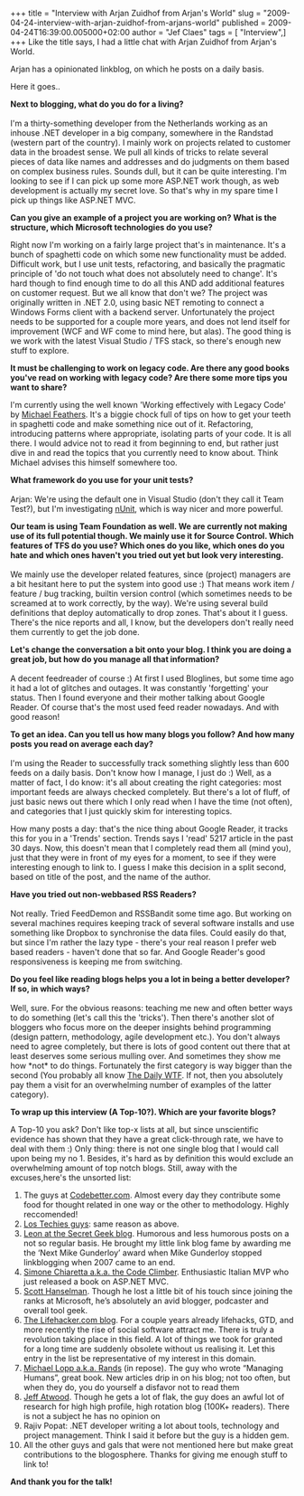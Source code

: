 +++
title = "Interview with Arjan Zuidhof from Arjan's World"
slug = "2009-04-24-interview-with-arjan-zuidhof-from-arjans-world"
published = 2009-04-24T16:39:00.005000+02:00
author = "Jef Claes"
tags = [ "Interview",]
+++
Like the title says, I had a little chat with Arjan Zuidhof from Arjan's
World.  
  
Arjan has a opinionated linkblog, on which he posts on a daily basis.  
  
Here it goes..  
  
<span style="font-weight: bold;">Next to blogging, what do you do for a
living?</span>  
<span style="font-weight: bold;">  
</span>I'm a thirty-something developer from the Netherlands working as
an inhouse .NET developer in a big company, somewhere in the Randstad
(western part of the country). I mainly work on projects related to
customer data in the broadest sense. We pull all kinds of tricks to
relate several pieces of data like names and addresses and do judgments
on them based on complex business rules. Sounds dull, but it can be
quite interesting. I'm looking to see if I can pick up some more ASP.NET
work though, as web development is actually my secret love. So that's
why in my spare time I pick up things like ASP.NET MVC.  
  
<span style="font-weight: bold;">Can you give an example of a project
you are working on? What is the structure, which Microsoft technologies
do you use? </span>  
  
Right now I'm working on a fairly large project that's in maintenance.
It's a bunch of spaghetti code on which some new functionality must be
added. Difficult work, but I use unit tests, refactoring, and basically
the pragmatic principle of 'do not touch what does not absolutely need
to change'. It's hard though to find enough time to do all this AND add
additional features on customer request. But we all know that don't we?
The project was originally written in .NET 2.0, using basic NET remoting
to connect a Windows Forms client with a backend server. Unfortunately
the project needs to be supported for a couple more years, and does not
lend itself for improvement (WCF and WF come to mind here, but alas).
The good thing is we work with the latest Visual Studio / TFS stack, so
there's enough new stuff to explore.  
  
<span style="font-weight: bold;">It must be challenging to work on
legacy code. Are there any good books you've read on working with legacy
code? Are there some more tips you want to share?</span>  
  
I'm currently using the well known 'Working effectively with Legacy
Code' by [Michael Feathers](http://www.michaelfeathers.com/). It's a
biggie chock full of tips on how to get your teeth in spaghetti code and
make something nice out of it. Refactoring, introducing patterns where
appropriate, isolating parts of your code. It is all there. I would
advice not to read it from beginning to end, but rather just dive in and
read the topics that you currently need to know about. Think Michael
advises this himself somewhere too.  
  
<span style="font-weight: bold;">What framework do you use for your unit
tests?</span>  
<span style="font-weight: bold;">  
</span>Arjan: We're using the default one in Visual Studio (don't they
call it Team Test?), but I'm investigating
[nUnit](http://www.nunit.org/index.php), which is way nicer and more
powerful.  
  
<span style="font-weight: bold;">Our team is using Team Foundation as
well. We are currently not making use of its full potential though. We
mainly use it for Source Control. Which features of TFS do you use?
Which ones do you like, which ones do you hate and which ones haven't
you tried out yet but look very interesting.</span>  
<span style="font-weight: bold;">  
</span>We mainly use the developer related features, since (project)
managers are a bit hesitant here to put the system into good use :) That
means work item / feature / bug tracking, builtin version control (which
sometimes needs to be screamed at to work correctly, by the way). We're
using several build definitions that deploy automatically to drop zones.
That's about it I guess. There's the nice reports and all, I know, but
the developers don't really need them currently to get the job done.  
  
<span style="font-weight: bold;">Let's change the conversation a bit
onto your blog. I think you are doing a great job, but how do you manage
all that information?</span>  
<span style="font-weight: bold;">  
</span>A decent feedreader of course :) At first I used Bloglines, but
some time ago it had a lot of glitches and outages. It was constantly
'forgetting' your status. Then I found everyone and their mother talking
about Google Reader. Of course that's the most used feed reader
nowadays. And with good reason!  
  
<span style="font-weight: bold;">To get an idea. Can you tell us how
many blogs you follow? And how many posts you read on average each
day?</span>  
<span style="font-weight: bold;">  
</span>I'm using the Reader to successfully track something slightly
less than 600 feeds on a daily basis. Don't know how I manage, I just do
:) Well, as a matter of fact, I do know: it's all about creating the
right categories: most important feeds are always checked completely.
But there's a lot of fluff, of just basic news out there which I only
read when I have the time (not often), and categories that I just
quickly skim for interesting topics.  
  
How many posts a day: that's the nice thing about Google Reader, it
tracks this for you in a 'Trends' section. Trends says I 'read' 5217
article in the past 30 days. Now, this doesn't mean that I completely
read them all (mind you), just that they were in front of my eyes for a
moment, to see if they were interesting enough to link to. I guess I
make this decision in a split second, based on title of the post, and
the name of the author.  
  
<span style="font-weight: bold;">Have you tried out non-webbased RSS
Readers?</span>  
<span style="font-weight: bold;">  
</span>Not really. Tried FeedDemon and RSSBandit some time ago. But
working on several machines requires keeping track of several software
installs and use something like Dropbox to synchronise the data files.
Could easily do that, but since I'm rather the lazy type - there's your
real reason I prefer web based readers - haven't done that so far. And
Google Reader's good responsiveness is keeping me from switching.  
  
<span style="font-weight: bold;">Do you feel like reading blogs helps
you a lot in being a better developer? If so, in which ways?</span>  
<span style="font-weight: bold;">  
</span>Well, sure. For the obvious reasons: teaching me new and often
better ways to do something (let's call this the 'tricks'). Then there's
another slot of bloggers who focus more on the deeper insights behind
programming (design pattern, methodology, agile development etc.). You
don't always need to agree completely, but there is lots of good content
out there that at least deserves some serious mulling over. And
sometimes they show me how \*not\* to do things. Fortunately the first
category is way bigger than the second (You probably all know [The Daily
WTF](http://thedailywtf.com/). If not, then you absolutely pay them a
visit for an overwhelming number of examples of the latter category).  
  
<span style="font-weight: bold;">To wrap up this interview (A Top-10?).
Which are your favorite blogs? </span>  
  
A Top-10 you ask? Don't like top-x lists at all, but since unscientific
evidence has shown that they have a great click-through rate, we have to
deal with them :) Only thing: there is not one single blog that I would
call upon being my no 1. Besides, it's hard as by definition this would
exclude an overwhelming amount of top notch blogs. Still, away with the
excuses,here's the unsorted list:  
  

1.  The guys at [Codebetter.com](http://codebetter.com/). Almost every
    day they contribute some food for thought related in one way or the
    other to methodology. Highly reccomended!
2.  [Los Techies guys](http://www.lostechies.com/): same reason as
    above.
3.  [Leon at the Secret Geek blog](http://secretgeek.net/). Humorous and
    less humorous posts on a not so regular basis. He brought my little
    link blog fame by awarding me the ‘Next Mike Gunderloy’ award when
    Mike Gunderloy stopped linkblogging when 2007 came to an end.
4.  [Simone Chiaretta a.k.a. the Code
    Climber](http://codeclimber.net.nz/). Enthusiastic Italian MVP who
    just released a book on ASP.NET MVC.
5.  [Scott Hanselman](http://www.hanselman.com/blog/). Though he lost a
    little bit of his touch since joining the ranks at Microsoft, he’s
    absolutely an avid blogger, podcaster and overall tool geek.
6.  [The Lifehacker.com blog](http://lifehacker.com/). For a couple
    years already lifehacks, GTD, and more recently the rise of social
    software attract me. There is truly a revolution taking place in
    this field. A lot of things we took for granted for a long time are
    suddenly obsolete without us realising it. Let this entry in the
    list be representative of my interest in this domain.
7.  [Michael Lopp a.k.a. Rands](http://www.randsinrepose.com/) (in
    repose). The guy who wrote “Managing Humans”, great book. New
    articles drip in on his blog; not too often, but when they do, you
    do yourself a disfavor not to read them
8.  [Jeff Atwood](http://codinghorror.com/). Though he gets a lot of
    flak, the guy does an awful lot of research for high high profile,
    high rotation blog (100K+ readers). There is not a subject he has no
    opinion on
9.  Rajiv Popat: .NET developer writing a lot about tools, technology
    and project management. Think I said it before but the guy is a
    hidden gem.
10. All the other guys and gals that were not mentioned here but make
    great contributions to the blogosphere. Thanks for giving me enough
    stuff to link to!

  

<span style="font-weight: bold;">And thank you for the talk!</span>
